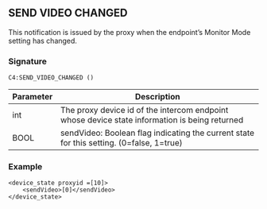 ## SEND VIDEO CHANGED

This notification is issued by the proxy when the endpoint’s Monitor Mode setting has changed. 


### Signature

`C4:SEND_VIDEO_CHANGED ()`


| Parameter | Description |
| --- | --- |
| int | The proxy device id of the intercom endpoint whose device state information is being returned |
| BOOL | sendVideo: Boolean flag indicating the current state for this setting. (0=false, 1=true) |


### Example

```
<device_state proxyid =[10]>
    <sendVideo>[0]</sendVideo>
</device_state>
```

